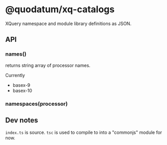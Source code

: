 # @quodatum/xq-catalogs

XQuery namespace and module library definitions as JSON. 

## API
### names()
returns string array of processor names.

Currently 
* basex-9
* basex-10

### namespaces(processor)


## Dev notes
`index.ts` is source. `tsc` is used to compile to into a "commonjs" module for now.
